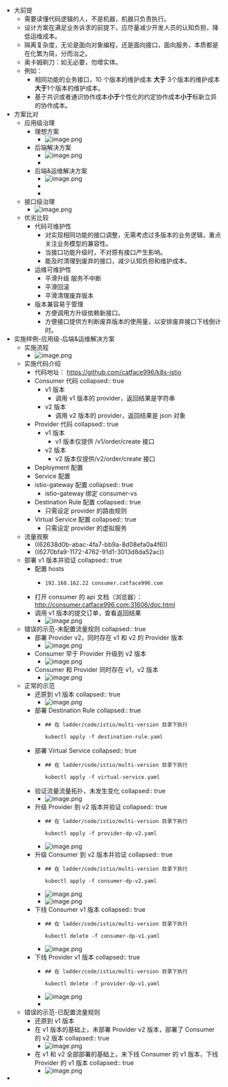 - 大前提
	- 需要读懂代码逻辑的人，不是机器，机器只负责执行。
	- 设计方案在满足业务诉求的前提下，应尽量减少开发人员的认知负担，降低运维成本。
	- 隔离复杂度，无论是面向对象编程，还是面向接口，面向服务，本质都是在化繁为简，分而治之。
	- 奥卡姆剃刀：如无必要，勿增实体。
	- 例如：
		- 相同功能的业务接口，10 个版本的维护成本 **大于** 3个版本的维护成本**大于**1个版本的维护成本。
		- 基于共识或者通识协作成本**小于**个性化的约定协作成本**小于**标新立异的协作成本。
- 方案比对
	- 应用级治理
		- 理想方案
			- ![image.png](../assets/image_1651763953341_0.png)
		- 后端解决方案
			- ![image.png](../assets/image_1651763785882_0.png)
			-
		- 后端&运维解决方案
			- ![image.png](../assets/image_1651764005852_0.png)
			-
			-
	- 接口级治理
		- ![image.png](../assets/image_1651799003826_0.png)
	- 优劣比较
		- 代码可维护性
			- 对实现相同功能的接口调整，无需考虑过多版本的业务逻辑，重点关注业务模型的兼容性。
			- 当接口功能升级时，不对原有接口产生影响。
			- 能及时清理到废弃的接口，减少认知负担和维护成本。
		- 运维可维护性
			- 平滑升级  服务不中断
			- 平滑回滚
			- 平滑清理废弃版本
		- 版本兼容易于管理
			- 方便调用方升级依赖新接口。
			- 方便接口提供方判断废弃版本的使用量，以安排废弃接口下线倒计时。
- 实施样例-应用级-后端&运维解决方案
	- 实施流程
		- ![image.png](../assets/image_1651837390707_0.png)
	- 实施代码介绍
		- 代码地址： https://github.com/catface996/k8s-istio
		- Consumer 代码
		  collapsed:: true
			- v1 版本
				- 调用 v1 版本的 provider，返回结果是字符串
			- v2 版本
				- 调用 v2 版本的 provider，返回结果是 json 对象
		- Provider 代码
		  collapsed:: true
			- v1 版本
				- v1 版本仅提供  /v1/order/create 接口
			- v2 版本
				- v2 版本仅提供/v2/order/create 接口
		- Deployment 配置
		- Service 配置
		- istio-gateway 配置
		  collapsed:: true
			- istio-gateway 绑定 consumer-vs
		- Destination Rule 配置
		  collapsed:: true
			- 只需设定 provider 的路由规则
		- Virtual Service 配置
		  collapsed:: true
			- 只需设定 provider 的虚拟服务
	- 流量观察
		- ((62638d0b-abac-4fa7-bb9a-8d08efa0a4f6))
		- ((6270bfa9-1172-4762-91d1-3013d8da52ac))
	- 部署 v1 版本并验证
	  collapsed:: true
		- 配置 hosts
			- ```shell
			  192.168.162.22 consumer.catface996.com
			  ```
		- 打开 consumer 的 api 文档（浏览器）： http://consumer.catface996.com:31606/doc.html
		- 调用 v1 版本的提交订单，查看返回结果
			- ![image.png](../assets/image_1651829925091_0.png)
	- 错误的示范-未配置流量规则
	  collapsed:: true
		- 部署 Provider v2，同时存在 v1 和 v2 的 Provider 版本
			- ![image.png](../assets/image_1651830221220_0.png)
		- Consumer 早于 Provider 升级到 v2 版本
			- ![image.png](../assets/image_1651830359266_0.png)
		- Consumer 和 Provider 同时存在 v1，v2 版本
			- ![image.png](../assets/image_1651830522998_0.png)
	- 正常的示范
		- 还原到 v1 版本
		  collapsed:: true
			- ![image.png](../assets/image_1651830618041_0.png)
		- 部署 Destination Rule
		  collapsed:: true
			- ```shell
			  ## 在 ladder/code/istio/multi-version 目录下执行
			  
			  kubectl apply -f destination-rule.yaml
			  ```
		- 部署 Virtual Service
		  collapsed:: true
			- ```shell
			  ## 在 ladder/code/istio/multi-version 目录下执行
			  
			  kubectl apply -f virtual-service.yaml
			  ```
		- 验证流量流量拓扑，未发生变化
		  collapsed:: true
			- ![image.png](../assets/image_1651830770042_0.png)
		- 升级 Provider 到 v2 版本并验证
		  collapsed:: true
			- ```shell
			  ## 在 ladder/code/istio/multi-version 目录下执行
			  
			  kubectl apply -f provider-dp-v2.yaml
			  ```
			- ![image.png](../assets/image_1651831012000_0.png)
		- 升级 Consumer 到 v2 版本并验证
		  collapsed:: true
			- ```shell
			  ## 在 ladder/code/istio/multi-version 目录下执行
			  
			  kubectl apply -f consumer-dp-v2.yaml
			  ```
			- ![image.png](../assets/image_1651831113108_0.png)
			- ![image.png](../assets/image_1651836389932_0.png)
		- 下线 Consumer v1 版本
		  collapsed:: true
			- ```shell
			  ## 在 ladder/code/istio/multi-version 目录下执行
			  
			  kubectl delete -f consumer-dp-v1.yaml
			  ```
			- ![image.png](../assets/image_1651831206604_0.png)
		- 下线 Provider v1 版本
		  collapsed:: true
			- ```shell
			  ## 在 ladder/code/istio/multi-version 目录下执行
			  
			  kubectl delete -f provider-dp-v1.yaml
			  ```
			- ![image.png](../assets/image_1651831277916_0.png)
			-
	- 错误的示范-已配置流量规则
		- 还原到 v1 版本
		- 在 v1 版本的基础上，未部署 Provider  v2 版本，部署了 Consumer 的 v2 版本
		  collapsed:: true
			- ![image.png](../assets/image_1651831812147_0.png)
		- 在 v1 和 v2 全部部署的基础上，未下线 Consumer 的 v1 版本，下线 Provider 的 v1 版本
		  collapsed:: true
			- ![image.png](../assets/image_1651831916696_0.png)
-